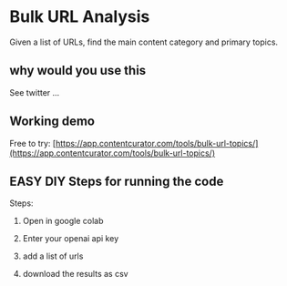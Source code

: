 
# Bulk URL Analysis

Given a list of URLs, find the main content category and primary topics.

## why would you use this

See twitter ... 


## Working demo

Free to try: [https://app.contentcurator.com/tools/bulk-url-topics/](https://app.contentcurator.com/tools/bulk-url-topics/)


## EASY DIY Steps for running the code

Steps:

1) Open in google colab

2) Enter your openai api key

3) add a list of urls

4) download the results as csv

